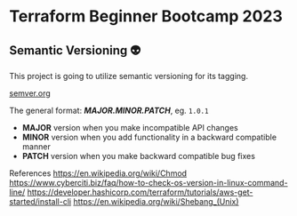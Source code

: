 # Terraform Beginner Bootcamp 2023

## Semantic Versioning :alien:

This project is going to utilize semantic versioning for its tagging.

[semver.org](https://semver.org/)

The general format: ***MAJOR.MINOR.PATCH***, eg. `1.0.1`

- **MAJOR** version when you make incompatible API changes
- **MINOR** version when you add functionality in a backward compatible manner
- **PATCH** version when you make backward compatible bug fixes

References
https://en.wikipedia.org/wiki/Chmod
https://www.cyberciti.biz/faq/how-to-check-os-version-in-linux-command-line/
https://developer.hashicorp.com/terraform/tutorials/aws-get-started/install-cli
https://en.wikipedia.org/wiki/Shebang_(Unix)